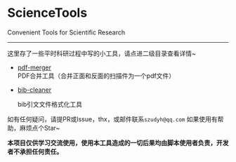 # ScienceTools
Convenient Tools for Scientific Research

---

这里存了一些平时科研过程中写的小工具，请点进二级目录查看详情~

- [pdf-merger](pdf-merger)  
  PDF合并工具（合并正面和反面的扫描件为一个pdf文件）
  
- [bib-cleaner](bib-cleaner)

  bib引文文件格式化工具



如有任何疑问，请提PR或Issue，thx，或邮件联系`szudyh@qq.com`
如果使用有帮助，麻烦点个Star~

**本项目仅供学习交流使用，使用本工具造成的一切后果均由脚本使用者负责，开发者不承担任何责任。**

